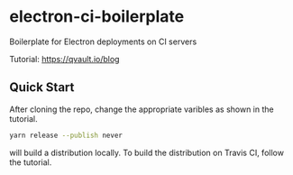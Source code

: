 # electron-ci-boilerplate

Boilerplate for Electron deployments on CI servers

Tutorial: https://qvault.io/blog

## Quick Start

After cloning the repo, change the appropriate varibles as shown in the tutorial.

```bash
yarn release --publish never
```

will build a distribution locally. To build the distribution on Travis CI, follow
the tutorial.

